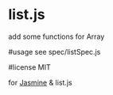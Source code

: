 # list.js
add some functions for Array

#usage
see spec/listSpec.js

#license
MIT

for [Jasmine](https://jasmine.github.io)
& list.js

